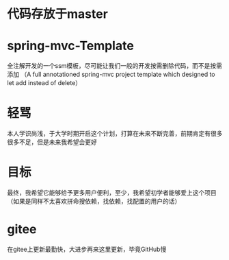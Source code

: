 # 代码存放于master

# spring-mvc-Template
全注解开发的一个ssm模板，尽可能让我们一般的开发按需删除代码，而不是按需添加
（A full annotationed spring-mvc project template which designed to let add  instead of delete）

# 轻骂
本人学识尚浅，于大学时期开启这个计划，打算在未来不断完善，前期肯定有很多很多不足，但是未来我希望会更好

# 目标
最终，我希望它能够给予更多用户便利，至少，我希望初学者能够爱上这个项目（如果是同样不太喜欢拼命搜依赖，找依赖，找配置的用户的话）

# gitee
在gitee上更新最勤快，大进步再来这里更新，毕竟GitHub慢
